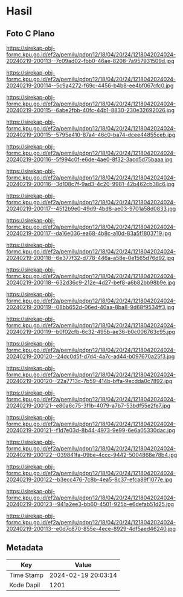 # Hasil

## Foto C Plano

https://sirekap-obj-formc.kpu.go.id/ef2a/pemilu/pdpr/12/18/04/20/24/1218042024024-20240219-200113--7c09ad02-fbb0-46ae-8208-7a957931509d.jpg

https://sirekap-obj-formc.kpu.go.id/ef2a/pemilu/pdpr/12/18/04/20/24/1218042024024-20240219-200114--5c9a4272-f69c-4456-b4b8-ee4bf067cfc0.jpg

https://sirekap-obj-formc.kpu.go.id/ef2a/pemilu/pdpr/12/18/04/20/24/1218042024024-20240219-200115--6abe2fbb-40fc-44b1-8830-230e32692026.jpg

https://sirekap-obj-formc.kpu.go.id/ef2a/pemilu/pdpr/12/18/04/20/24/1218042024024-20240219-200115--5795e410-87a4-46c0-ba74-dcee44855ceb.jpg

https://sirekap-obj-formc.kpu.go.id/ef2a/pemilu/pdpr/12/18/04/20/24/1218042024024-20240219-200116--5f994c0f-e6de-4ae0-8f32-3acd5d75baaa.jpg

https://sirekap-obj-formc.kpu.go.id/ef2a/pemilu/pdpr/12/18/04/20/24/1218042024024-20240219-200116--3d108c7f-9ad3-4c20-9981-42b462cb38c6.jpg

https://sirekap-obj-formc.kpu.go.id/ef2a/pemilu/pdpr/12/18/04/20/24/1218042024024-20240219-200117--4512b9e0-49d9-4bd8-ae03-9701a58d0833.jpg

https://sirekap-obj-formc.kpu.go.id/ef2a/pemilu/pdpr/12/18/04/20/24/1218042024024-20240219-200117--da16e036-ea68-4b8c-a10d-83a5f1803719.jpg

https://sirekap-obj-formc.kpu.go.id/ef2a/pemilu/pdpr/12/18/04/20/24/1218042024024-20240219-200118--6e377f32-d778-446a-a58e-0e1565d76d92.jpg

https://sirekap-obj-formc.kpu.go.id/ef2a/pemilu/pdpr/12/18/04/20/24/1218042024024-20240219-200118--632d36c9-212e-4d27-bef8-a6b82bb98b9e.jpg

https://sirekap-obj-formc.kpu.go.id/ef2a/pemilu/pdpr/12/18/04/20/24/1218042024024-20240219-200119--08bb652d-06ed-40aa-8ba8-9d68f9534ff3.jpg

https://sirekap-obj-formc.kpu.go.id/ef2a/pemilu/pdpr/12/18/04/20/24/1218042024024-20240219-200119--b0f02cfb-6c32-495b-ae36-b0c006763c95.jpg

https://sirekap-obj-formc.kpu.go.id/ef2a/pemilu/pdpr/12/18/04/20/24/1218042024024-20240219-200120--24dc0d5f-d7d4-4a7c-ad44-b097670a25f3.jpg

https://sirekap-obj-formc.kpu.go.id/ef2a/pemilu/pdpr/12/18/04/20/24/1218042024024-20240219-200120--22a7713c-7b59-414b-bffa-9ecdda0c7892.jpg

https://sirekap-obj-formc.kpu.go.id/ef2a/pemilu/pdpr/12/18/04/20/24/1218042024024-20240219-200121--e80a6c75-3f1b-4079-a7b7-53bdf55e2fe7.jpg

https://sirekap-obj-formc.kpu.go.id/ef2a/pemilu/pdpr/12/18/04/20/24/1218042024024-20240219-200121--f1d7e03d-8b44-4973-9e99-6e6a05330dac.jpg

https://sirekap-obj-formc.kpu.go.id/ef2a/pemilu/pdpr/12/18/04/20/24/1218042024024-20240219-200122--039841fa-09be-4ccc-9442-5004868e78b4.jpg

https://sirekap-obj-formc.kpu.go.id/ef2a/pemilu/pdpr/12/18/04/20/24/1218042024024-20240219-200122--b3ecc476-7c8b-4ea5-8c37-efca89f1077e.jpg

https://sirekap-obj-formc.kpu.go.id/ef2a/pemilu/pdpr/12/18/04/20/24/1218042024024-20240219-200123--941a2ee3-bb60-4501-925b-e6defab51d25.jpg

https://sirekap-obj-formc.kpu.go.id/ef2a/pemilu/pdpr/12/18/04/20/24/1218042024024-20240219-200113--e0d7c870-855e-4ece-8929-4df5aed46240.jpg


## Metadata

| Key        | Value               |
| ---------- | ------------------- |
| Time Stamp | 2024-02-19 20:03:14 |
| Kode Dapil | 1201                |



